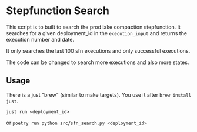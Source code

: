 # Stepfunction Search

This script is to built to search the prod lake compaction stepfunction.  It searches for a given
deployment_id in the `execution_input` and returns the execution number and date.

It only searches the last 100 sfn executions and only successful executions.


The code can be changed to search more executions and also more states.

## Usage

There is a just "brew" (similar to make targets).  You use it after `brew install just`.

`just run <deployment_id>`

or `poetry run python src/sfn_search.py <deployment_id>`
